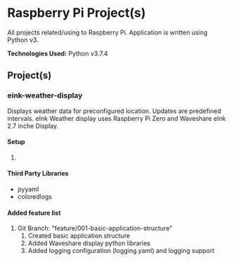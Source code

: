 # Raspberry Pi Project(s)

All projects related/using to Raspberry Pi. Application is written using Python v3.

**Technologies Used:** Python v3.7.4

## Project(s)

### eink-weather-display

Displays weather data for preconfigured location. Updates are predefined intervals. eInk Weather display uses Raspberry Pi Zero and Waveshare eInk 2.7 inche Display.

#### Setup

1.

#### Third Party Libraries

* pyyaml
* coloredlogs

#### Added feature list

1. Git Branch: "feature/001-basic-application-structure"
    1. Created basic application structure
    2. Added Waveshare display python libraries
    3. Added logging configuration (logging.yaml) and logging support
